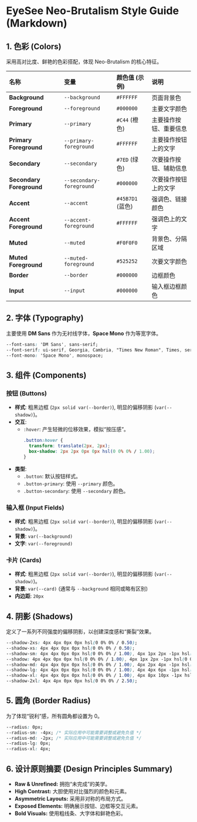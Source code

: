 # EyeSee Neo-Brutalism Style Guide (Markdown)

## 1. 色彩 (Colors)

采用高对比度、鲜艳的色彩搭配，体现 Neo-Brutalism 的核心特征。

| 名称 | 变量 | 颜色值 (示例) | 说明 |
| :--- | :--- | :--- | :--- |
| **Background** | `--background` | `#FFFFFF` | 页面背景色 |
| **Foreground** | `--foreground` | `#000000` | 主要文字颜色 |
| **Primary** | `--primary` | `#C44` (橙色) | 主要操作按钮、重要信息 |
| **Primary Foreground** | `--primary-foreground` | `#FFFFFF` | 主要操作按钮上的文字 |
| **Secondary** | `--secondary` | `#7ED` (绿色) | 次要操作按钮、辅助信息 |
| **Secondary Foreground** | `--secondary-foreground` | `#000000` | 次要操作按钮上的文字 |
| **Accent** | `--accent` | `#45B7D1` (蓝色) | 强调色、链接颜色 |
| **Accent Foreground** | `--accent-foreground` | `#FFFFFF` | 强调色上的文字 |
| **Muted** | `--muted` | `#F0F0F0` | 背景色、分隔区域 |
| **Muted Foreground** | `--muted-foreground` | `#525252` | 次要文字颜色 |
| **Border** | `--border` | `#000000` | 边框颜色 |
| **Input** | `--input` | `#000000` | 输入框边框颜色 |

## 2. 字体 (Typography)

主要使用 **DM Sans** 作为无衬线字体，**Space Mono** 作为等宽字体。

```css
--font-sans: 'DM Sans', sans-serif;
--font-serif: ui-serif, Georgia, Cambria, "Times New Roman", Times, serif;
--font-mono: 'Space Mono', monospace;
```

## 3. 组件 (Components)

### 按钮 (Buttons)

- **样式**: 粗黑边框 (`2px solid var(--border)`), 明显的偏移阴影 (`var(--shadow)`)。
- **交互**:
  - `:hover`: 产生轻微的位移效果，模拟“按压感”。
    ```css
    .button:hover {
      transform: translate(2px, 2px);
      box-shadow: 2px 2px 0px 0px hsl(0 0% 0% / 1.00);
    }
    ```
- **类型**:
  - `.button`: 默认按钮样式。
  - `.button-primary`: 使用 `--primary` 颜色。
  - `.button-secondary`: 使用 `--secondary` 颜色。

### 输入框 (Input Fields)

- **样式**: 粗黑边框 (`2px solid var(--border)`), 明显的偏移阴影 (`var(--shadow)`)。
- **背景**: `var(--background)`
- **文字**: `var(--foreground)`

### 卡片 (Cards)

- **样式**: 粗黑边框 (`2px solid var(--border)`), 明显的偏移阴影 (`var(--shadow)`)。
- **背景**: `var(--card)` (通常与 `--background` 相同或略有区别)
- **内边距**: `20px`

## 4. 阴影 (Shadows)

定义了一系列不同强度的偏移阴影，以创建深度感和“撕裂”效果。

```css
--shadow-2xs: 4px 4px 0px 0px hsl(0 0% 0% / 0.50);
--shadow-xs: 4px 4px 0px 0px hsl(0 0% 0% / 0.50);
--shadow-sm: 4px 4px 0px 0px hsl(0 0% 0% / 1.00), 4px 1px 2px -1px hsl(0 0% 0% / 1.00);
--shadow: 4px 4px 0px 0px hsl(0 0% 0% / 1.00), 4px 1px 2px -1px hsl(0 0% 0% / 1.00);
--shadow-md: 4px 4px 0px 0px hsl(0 0% 0% / 1.00), 4px 2px 4px -1px hsl(0 0% 0% / 1.00);
--shadow-lg: 4px 4px 0px 0px hsl(0 0% 0% / 1.00), 4px 4px 6px -1px hsl(0 0% 0% / 1.00);
--shadow-xl: 4px 4px 0px 0px hsl(0 0% 0% / 1.00), 4px 8px 10px -1px hsl(0 0% 0% / 1.00);
--shadow-2xl: 4px 4px 0px 0px hsl(0 0% 0% / 2.50);
```

## 5. 圆角 (Border Radius)

为了体现“锐利”感，所有圆角都设置为 0。

```css
--radius: 0px;
--radius-sm: -4px; /* 实际应用中可能需要调整或避免负值 */
--radius-md: -2px; /* 实际应用中可能需要调整或避免负值 */
--radius-lg: 0px;
--radius-xl: 4px;
```

## 6. 设计原则摘要 (Design Principles Summary)

- **Raw & Unrefined:** 拥抱“未完成”的美学。
- **High Contrast:** 大胆使用对比强烈的颜色和元素。
- **Asymmetric Layouts:** 采用非对称的布局方式。
- **Exposed Elements:** 明确展示按钮、边框等交互元素。
- **Bold Visuals:** 使用粗线条、大字体和鲜艳色彩。